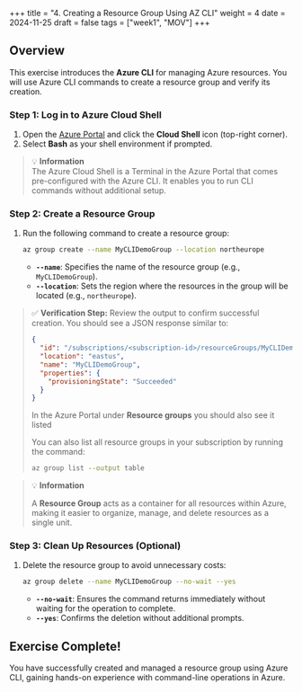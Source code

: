 +++
title = "4. Creating a Resource Group Using AZ CLI"
weight = 4
date = 2024-11-25
draft = false
tags = ["week1", "MOV"]
+++

## Overview

This exercise introduces the **Azure CLI** for managing Azure resources. You will use Azure CLI commands to create a resource group and verify its creation.

### Step 1: Log in to Azure Cloud Shell

1. Open the [Azure Portal](https://portal.azure.com/) and click the **Cloud Shell** icon (top-right corner).
2. Select **Bash** as your shell environment if prompted.

> 💡 **Information**  
> The Azure Cloud Shell is a Terminal in the Azure Portal that comes pre-configured with the Azure CLI. It enables you to run CLI commands without additional setup.

### Step 2: Create a Resource Group

1. Run the following command to create a resource group:

   ```bash
   az group create --name MyCLIDemoGroup --location northeurope
   ```
   - **`--name`**: Specifies the name of the resource group (e.g., `MyCLIDemoGroup`).
   - **`--location`**: Sets the region where the resources in the group will be located (e.g., `northeurope`).

> ✅ **Verification Step:**
> Review the output to confirm successful creation. You should see a JSON response similar to:
> 
>    ```json
>    {
>      "id": "/subscriptions/<subscription-id>/resourceGroups/MyCLIDemoGroup",
>      "location": "eastus",
>      "name": "MyCLIDemoGroup",
>      "properties": {
>        "provisioningState": "Succeeded"
>      }
>    }
>    ```
> 
> In the Azure Portal under **Resource groups** you should also see it listed
> 
> You can also list all resource groups in your subscription by running the command:
> 
>    ```bash
>    az group list --output table
>    ```


> 💡 **Information**  
> 
> A **Resource Group** acts as a container for all resources within Azure, making it easier to organize, manage, and delete resources as a single unit.

### Step 3: Clean Up Resources (Optional)

1. Delete the resource group to avoid unnecessary costs:

   ```bash
   az group delete --name MyCLIDemoGroup --no-wait --yes
   ```
   - **`--no-wait`**: Ensures the command returns immediately without waiting for the operation to complete.
   - **`--yes`**: Confirms the deletion without additional prompts.


## Exercise Complete!
You have successfully created and managed a resource group using Azure CLI, gaining hands-on experience with command-line operations in Azure.